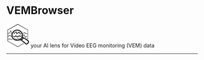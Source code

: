 <h1>VEMBrowser</h1> 
<div><img src="./docs/assets/images/logo.png" width="60" alt="Logo"> <span>  your AI lens for Video EEG monitoring (VEM) data </span> </div>

---



